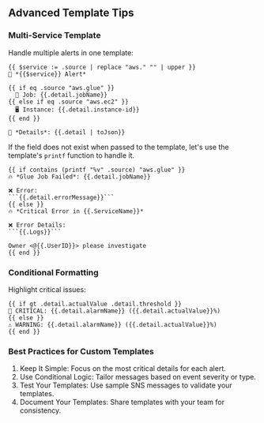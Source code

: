## Advanced Template Tips

### Multi-Service Template

Handle multiple alerts in one template:

```
{{ $service := .source | replace "aws." "" | upper }}
📡 *{{$service}} Alert*

{{ if eq .source "aws.glue" }}
  🔧 Job: {{.detail.jobName}}
{{ else if eq .source "aws.ec2" }}
  🖥 Instance: {{.detail.instance-id}}
{{ end }}

🔗 *Details*: {{.detail | toJson}}
```

If the field does not exist when passed to the template, let's use the template's `printf` function to handle it.

```
{{ if contains (printf "%v" .source) "aws.glue" }}
🔥 *Glue Job Failed*: {{.detail.jobName}}

❌ Error: 
```{{.detail.errorMessage}}```
{{ else }}
🔥 *Critical Error in {{.ServiceName}}*

❌ Error Details:
```{{.Logs}}```

Owner <@{{.UserID}}> please investigate
{{ end }}
```

### Conditional Formatting

Highlight critical issues:

```
{{ if gt .detail.actualValue .detail.threshold }}
🚨 CRITICAL: {{.detail.alarmName}} ({{.detail.actualValue}}%)
{{ else }}
⚠️ WARNING: {{.detail.alarmName}} ({{.detail.actualValue}}%)
{{ end }}
```

### Best Practices for Custom Templates

1. Keep It Simple: Focus on the most critical details for each alert.
2. Use Conditional Logic: Tailor messages based on event severity or type.
3. Test Your Templates: Use sample SNS messages to validate your templates.
4. Document Your Templates: Share templates with your team for consistency.
